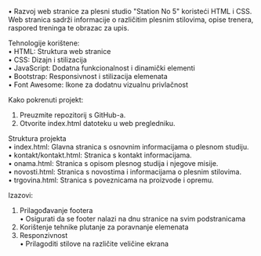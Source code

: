 •	Razvoj web stranice za plesni studio "Station No 5" koristeći HTML i CSS. Web stranica sadrži informacije o različitim plesnim stilovima, opise trenera, raspored treninga te obrazac za upis.  
  
Tehnologije korištene:   
•	HTML: Struktura web stranice  
•	CSS: Dizajn i stilizacija  
•	JavaScript: Dodatna funkcionalnost i dinamički elementi  
•	Bootstrap: Responsivnost i stilizacija elemenata  
•	Font Awesome: Ikone za dodatnu vizualnu privlačnost  
  
Kako pokrenuti projekt:  
1.	Preuzmite repozitorij s GitHub-a.  
2.	Otvorite index.html datoteku u web pregledniku.  
  
Struktura projekta  
•	index.html: Glavna stranica s osnovnim informacijama o plesnom studiju.  
•	kontakt/kontakt.html: Stranica s kontakt informacijama.  
•	onama.html: Stranica s opisom plesnog studija i njegove misije.  
•	novosti.html: Stranica s novostima i informacijama o plesnim stilovima.  
•	trgovina.html: Stranica s poveznicama na proizvode i opremu.  
  
Izazovi:  
1.	Prilagođavanje footera  
  •	Osigurati da se footer nalazi na dnu stranice na svim podstranicama  
2.	Korištenje tehnike plutanje za poravnanje elemenata  
3.	Responzivnost  
  • Prilagoditi stilove na različite veličine ekrana  
